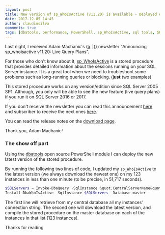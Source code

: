 ```yaml
---
layout: post
title: New version of sp_WhoIsActive (v11.20) is available - Deployed on 123 instances in less than 1 minute
date: 2017-12-05 14:45
author: claudiosilva
comments: true
tags: [dbatools, performance, PowerShell, sp_WhoIsActive, sql tools, SQLServer, syndicated, Troubleshoot]
---
```

Last night, I received Adam Machanic's (<a href="http://dataeducation.com" target="_blank" rel="noopener">b</a> \| <a href="https://twitter.com/AdamMachanic" target="_blank" rel="noopener">t</a>) newsletter "Announcing sp_whoisactive v11.20: Live Query Plans".

For those who don't know about it, <a href="http://whoisactive.com" target="_blank" rel="noopener">sp_WhoIsActive</a> is a stored procedure that provides detailed information about the sessions running on your SQL Server instance.
It is a great tool when we need to troubleshoot some problems such as long-running queries or blocking. (<strong>just</strong> two examples)

This stored procedure works on any version/edition since SQL Server 2005 SP1. Although, you only will be able to see the new feature (live query plans) if you run it on SQL Server 2016 or 2017.

If you don't receive the newsletter you can read this announcement <a href="http://mailchi.mp/535acca9903f/announcing-sp_whoisactive-v1120-live-query-plans" target="_blank" rel="noopener">here</a> and subscriber to receive the next ones <a href="http://whoisactive.com/downloads/" target="_blank" rel="noopener">here</a>.

You can read the release notes on the <a href="http://whoisactive.com/downloads/" target="_blank" rel="noopener">download page</a>.

Thank you, Adam Machanic!

<h3>The show off part</h3>

Using the <a href="https://dbatools.io" target="_blank" rel="noopener">dbatools</a> open source PowerShell module I can deploy the new latest version of the stored procedure.

By running the following two lines of code, I updated my `sp_WhoIsActive` to the latest version (we always download the newest one) on my 123 instances in less than one minute (to be precise, in 51,717 seconds).

``` powershell
$SQLServers = Invoke-DbaQuery -SqlInstance &quot;CentralServerName&quot; -Query &quot;SELECT InstanceConnection FROM CentralDB.dbo.Instances&quot; | Select-Object -ExpandProperty InstanceConnection
Install-DbaWhoIsActive -SqlInstance $SQLServers -Database master
```

The first line will retrieve from my central database all my instances' connection string.
The second one will download the latest version, and compile the stored procedure on the master database on each of the instances in that list (123 instances).

Thanks for reading
